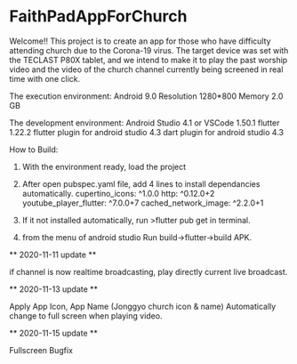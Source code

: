 # FaithPadAppForChurch

Welcome!!
This project is to create an app for those who have difficulty attending church due to the Corona-19 virus.
The target device was set with the TECLAST P80X tablet, and we intend to make it to play the past worship video and the video of the church channel currently being screened in real time with one click.

The execution environment:
Android 9.0
Resolution 1280*800
Memory 2.0 GB

The development environment:
Android Studio 4.1 or VSCode 1.50.1
flutter 1.22.2
flutter plugin for android studio 4.3
dart plugin for android studio 4.3

How to Build:
1. With the environment ready, load the project

2. After open pubspec.yaml file, add 4 lines to install dependancies automatically.
  cupertino_icons: ^1.0.0
  http: ^0.12.0+2
  youtube_player_flutter: ^7.0.0+7
  cached_network_image: ^2.2.0+1
  
3. If it not installed automatically, run >flutter pub get in terminal.

4. from the menu of android studio Run build->flutter->build APK.

** 2020-11-11 update **

if channel is now realtime broadcasting, play directly current live broadcast.

** 2020-11-13 update **

Apply App Icon, App Name (Jonggyo church icon & name)
Automatically change to full screen when playing video.

** 2020-11-15 update **

Fullscreen Bugfix
